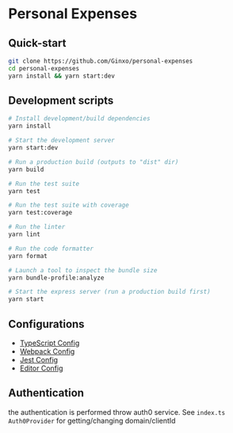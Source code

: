 # Personal Expenses

## Quick-start

```bash
git clone https://github.com/Ginxo/personal-expenses
cd personal-expenses
yarn install && yarn start:dev
```

## Development scripts

```sh
# Install development/build dependencies
yarn install

# Start the development server
yarn start:dev

# Run a production build (outputs to "dist" dir)
yarn build

# Run the test suite
yarn test

# Run the test suite with coverage
yarn test:coverage

# Run the linter
yarn lint

# Run the code formatter
yarn format

# Launch a tool to inspect the bundle size
yarn bundle-profile:analyze

# Start the express server (run a production build first)
yarn start
```

## Configurations

- [TypeScript Config](./tsconfig.json)
- [Webpack Config](./webpack.common.js)
- [Jest Config](./jest.config.js)
- [Editor Config](./.editorconfig)

## Authentication

the authentication is performed throw auth0 service. See `index.ts` `Auth0Provider` for getting/changing domain/clientId
